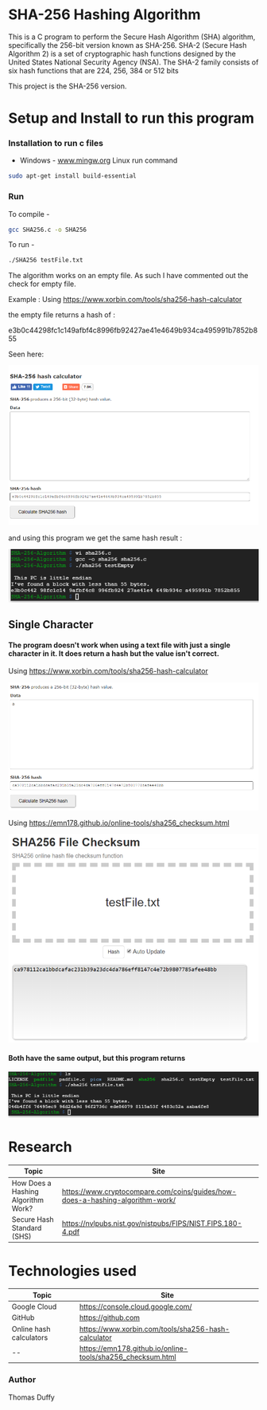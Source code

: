 # SHA-256 Hashing Algorithm
This is a C program to perform the Secure Hash Algorithm (SHA) algorithm, specifically the 256-bit version known as SHA-256.
SHA-2 (Secure Hash Algorithm 2) is a set of cryptographic hash functions designed by the United States National Security Agency (NSA). The SHA-2 family consists of six hash functions that are 224, 256, 384 or 512 bits

This project is the SHA-256 version.

# Setup and Install to run this program

### Installation to run c files
- Windows - www.mingw.org
Linux run command
```sh
sudo apt-get install build-essential
```
### Run
To compile -
```sh
gcc SHA256.c -o SHA256
```
To run - 
```sh
./SHA256 testFile.txt
```

The algorithm works on an empty file. As such I have commented out the check for empty file.

Example : 
Using https://www.xorbin.com/tools/sha256-hash-calculator 

the empty file returns a hash of :

e3b0c44298fc1c149afbf4c8996fb92427ae41e4649b934ca495991b7852b855

Seen here:

![alt text](https://raw.githubusercontent.com/DuffyTJ89/SHA-256-Algorithm/master/pics/emptyOnline.PNG)

and using this program we get the same hash result :

![alt text](https://raw.githubusercontent.com/DuffyTJ89/SHA-256-Algorithm/master/pics/emptyFileMyProgram.PNG)

## Single Character

#### The program doesn't work when using a text file with just a single character in it. It does return a hash but the value isn't correct.

Using https://www.xorbin.com/tools/sha256-hash-calculator


![alt text](https://raw.githubusercontent.com/DuffyTJ89/SHA-256-Algorithm/master/pics/singleCharOnline.PNG)


Using https://emn178.github.io/online-tools/sha256_checksum.html

![alt text](https://raw.githubusercontent.com/DuffyTJ89/SHA-256-Algorithm/master/pics/singleCharOnline2.PNG)

#### Both have the same output, but this program returns

![alt text](https://raw.githubusercontent.com/DuffyTJ89/SHA-256-Algorithm/master/pics/singleChar.PNG)

# Research 

| Topic | Site |
| ------ | ------ |
| How Does a Hashing Algorithm Work? | https://www.cryptocompare.com/coins/guides/how-does-a-hashing-algorithm-work/ |
| Secure Hash Standard (SHS)  | https://nvlpubs.nist.gov/nistpubs/FIPS/NIST.FIPS.180-4.pdf |

# Technologies used

| Topic | Site |
| ------ | ------ |
| Google Cloud | https://console.cloud.google.com/ |
| GitHub  | https://github.com |
| Online hash calculators  | https://www.xorbin.com/tools/sha256-hash-calculator | 
|--| https://emn178.github.io/online-tools/sha256_checksum.html

 

### Author
Thomas Duffy
